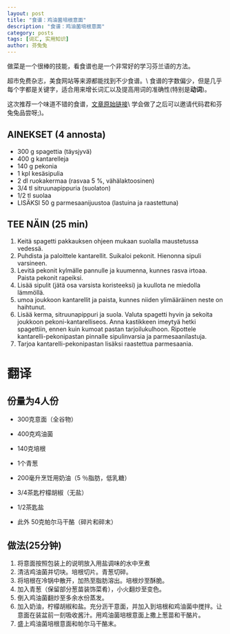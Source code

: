 ```yaml
---
layout: post
title: "食谱：鸡油菌培根意面"
description: "食谱：鸡油菌培根意面"
category: posts
tags: [词汇, 实用知识]
author: 芬兔兔
---
```


做菜是一个很棒的技能，看食谱也是一个非常好的学习芬兰语的方法。

超市免费杂志，美食网站等来源都能找到不少食谱。\\
食谱的字数偏少，但是几乎每个字都是关键字，适合用来增长词汇以及提高用词的准确性(特别是**动词**)。

这次推荐一个味道不错的食谱，[文章原始链接](http://www.maku.fi/reseptit/kantarelli-pekonipasta)\\
学会做了之后可以邀请代码君和芬兔兔品尝呀;)。

## AINEKSET (4 annosta)

- 300 g spagettia (täysjyvä)
- 400 g kantarelleja
- 140 g pekonia
- 1 kpl kesäsipulia
- 2 dl ruokakermaa (rasvaa 5 %, vähälaktoosinen)
- 3/4 tl sitruunapippuria (suolaton)
- 1/2 tl suolaa
- LISÄKSI 50 g parmesaanijuustoa (lastuina ja raastettuna)

## TEE NÄIN (25 min)

1. Keitä spagetti pakkauksen ohjeen mukaan suolalla maustetussa vedessä.
2. Puhdista ja paloittele kantarellit. Suikaloi pekonit. Hienonna sipuli varsineen.
3. Levitä pekonit kylmälle pannulle ja kuumenna, kunnes rasva irtoaa. Paista pekonit rapeiksi.
4. Lisää sipulit (jätä osa varsista koristeeksi) ja kuullota ne miedolla lämmöllä.
5. umoa joukkoon kantarellit ja paista, kunnes niiden ylimääräinen neste on haihtunut.
6. Lisää kerma, sitruunapippuri ja suola. Valuta spagetti hyvin ja sekoita joukkoon pekoni-kantarelliseos. Anna kastikkeen imeytyä hetki spagettiin, ennen kuin kumoat pastan tarjoilukulhoon. Ripottele kantarelli-pekonipastan pinnalle sipulinvarsia ja parmesaanilastuja.
7. Tarjoa kantarelli-pekonipastan lisäksi raastettua parmesaania.

# 翻译

## 份量为4人份
- 300克意面（全谷物）
- 400克鸡油菌
- 140克培根
- 1个青葱
- 200毫升烹饪用奶油（5 ％脂肪，低乳糖）
- 3/4茶匙柠檬胡椒（无盐）
- 1/2茶匙盐

- 此外 50克帕尔马干酪（碎片和碎末）

## 做法(25分钟)

1. 将意面按照包装上的说明放入用盐调味的水中烹煮
2. 清洁鸡油菌并切块。培根切片。青葱切碎。
3. 将培根在冷锅中散开，加热至脂肪溶出。培根炒至酥脆。
4. 加入青葱（保留部分葱苗装饰菜肴），小火翻炒至变色。
5. 倒入鸡油菌翻炒至多余水份蒸发。
6. 加入奶油，柠檬胡椒和盐。充分沥干意面，并加入到培根和鸡油菌中搅拌。让意面在装盆前一刻吸收酱汁。用鸡油菌培根意面上撒上葱苗和干酪片。
7. 盛上鸡油菌培根意面和帕尔马干酪末。
